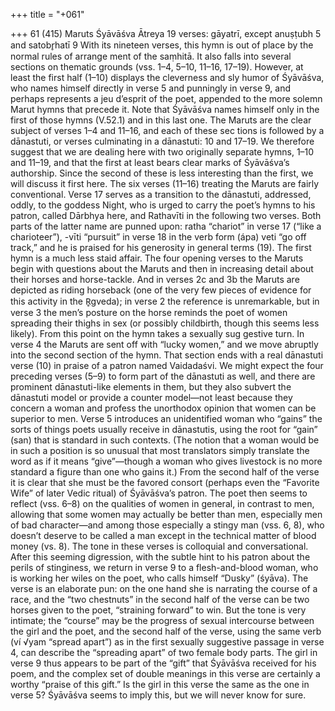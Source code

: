 +++
title = "+061"

+++
61 (415)
Maruts
Śyāvāśva Ātreya
19 verses: gāyatrī, except anuṣṭubh 5 and satobr̥hatī 9
With its nineteen verses, this hymn is out of place by the normal rules of arrange ment of the saṃhitā. It also falls into several sections on thematic grounds (vss. 1–4,  5–10, 11–16, 17–19). However, at least the first half (1–10) displays the cleverness  and sly humor of Śyāvāśva, who names himself directly in verse 5 and punningly  in verse 9, and perhaps represents a jeu d’esprit of the poet, appended to the more  solemn Marut hymns that precede it. Note that Śyāvāśva names himself only in the  first of those hymns (V.52.1) and in this last one.
The Maruts are the clear subject of verses 1–4 and 11–16, and each of these sec tions is followed by a dānastuti, or verses culminating in a dānastuti: 10 and 17–19.  We therefore suggest that we are dealing here with two originally separate hymns,  1–10 and 11–19, and that the first at least bears clear marks of Śyāvāśva’s authorship.
Since the second of these is less interesting than the first, we will discuss it first  here. The six verses (11–16) treating the Maruts are fairly conventional. Verse 17  serves as a transition to the dānastuti, addressed, oddly, to the goddess Night, who  is urged to carry the poet’s hymns to his patron, called Dārbhya here, and Rathavīti  in the following two verses. Both parts of the latter name are punned upon: ratha
“chariot” in verse 17 (“like a charioteer”), -vīti “pursuit” in verse 18 in the verb form  (ápa) veti “go off track,” and he is praised for his generosity in general terms (19). The first hymn is a much less staid affair. The four opening verses to the Maruts  begin with questions about the Maruts and then in increasing detail about their horses and horse-tackle. And in verses 2c and 3b the Maruts are depicted as riding  horseback (one of the very few pieces of evidence for this activity in the R̥gveda); in  verse 2 the reference is unremarkable, but in verse 3 the men’s posture on the horse  reminds the poet of women spreading their thighs in sex (or possibly childbirth,  though this seems less likely). From this point on the hymn takes a sexually sug
gestive turn. In verse 4 the Maruts are sent off with “lucky women,” and we move  abruptly into the second section of the hymn.
That section ends with a real dānastuti verse (10) in praise of a patron named  Vaidadaśvi. We might expect the four preceding verses (5–9) to form part of the  dānastuti as well, and there are prominent dānastuti-like elements in them, but they  also subvert the dānastuti model or provide a counter model—not least because they  concern a woman and profess the unorthodox opinion that women can be superior  to men. Verse 5 introduces an unidentified woman who “gains” the sorts of things  poets usually receive in dānastutis, using the root for “gain” (san) that is standard in  such contexts. (The notion that a woman would be in such a position is so unusual  that most translators simply translate the word as if it means “give”—though a  woman who gives livestock is no more standard a figure than one who gains it.)  From the second half of the verse it is clear that she must be the favored consort  (perhaps even the “Favorite Wife” of later Vedic ritual) of Śyāvāśva’s patron. The  poet then seems to reflect (vss. 6–8) on the qualities of women in general, in contrast  to men, allowing that some women may actually be better than men, especially men  of bad character—and among those especially a stingy man (vss. 6, 8), who doesn’t  deserve to be called a man except in the technical matter of blood money (vs. 8). The  tone in these verses is colloquial and conversational. After this seeming digression,  with the subtle hint to his patron about the perils of stinginess, we return in verse 9  to a flesh-and-blood woman, who is working her wiles on the poet, who calls himself  “Dusky” (śyāva). The verse is an elaborate pun: on the one hand she is narrating the  course of a race, and the “two chestnuts” in the second half of the verse can be two  horses given to the poet, “straining forward” to win. But the tone is very intimate;  the “course” may be the progress of sexual intercourse between the girl and the poet,  and the second half of the verse, using the same verb (ví √yam “spread apart”) as in  the first sexually suggestive passage in verse 4, can describe the “spreading apart” of  two female body parts. The girl in verse 9 thus appears to be part of the “gift” that  Śyāvāśva received for his poem, and the complex set of double meanings in this verse  are certainly a worthy “praise of this gift.” Is the girl in this verse the same as the one  in verse 5? Śyāvāśva seems to imply this, but we will never know for sure.